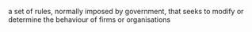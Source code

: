 a set of rules, normally imposed by government, that seeks to modify or determine the behaviour of firms or organisations
